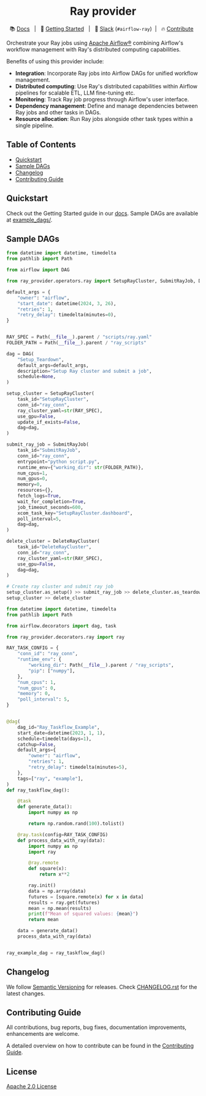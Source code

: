 <h1 align="center">
  Ray provider
</h1>

<div align="center">

:books: [Docs](https://astronomer.github.io/astro-provider-ray) &nbsp; | &nbsp; :rocket: [Getting Started](https://astronomer.github.io/astro-provider-ray/getting_started/setup.html) &nbsp; | &nbsp; :speech_balloon: [Slack](https://join.slack.com/t/apache-airflow/shared_invite/zt-2nsw28cw1-Lw4qCS0fgme4UI_vWRrwEQ) (``#airflow-ray``)&nbsp; | &nbsp; :fire: [Contribute](https://astronomer.github.io/astro-provider-ray/CONTRIBUTING.html) &nbsp;

</div>

Orchestrate your Ray jobs using [Apache Airflow®](https://airflow.apache.org/) combining Airflow's workflow management with Ray's distributed computing capabilities.

Benefits of using this provider include:
- **Integration**: Incorporate Ray jobs into Airflow DAGs for unified workflow management.
- **Distributed computing**: Use Ray's distributed capabilities within Airflow pipelines for scalable ETL, LLM fine-tuning etc.
- **Monitoring**: Track Ray job progress through Airflow's user interface.
- **Dependency management**: Define and manage dependencies between Ray jobs and other tasks in DAGs.
- **Resource allocation**: Run Ray jobs alongside other task types within a single pipeline.


## Table of Contents
- [Quickstart](#quickstart)
- [Sample DAGs](#sample-dags)
- [Changelog](#changelog)
- [Contributing Guide](#contributing-guide)

## Quickstart
Check out the Getting Started guide in our [docs](https://astronomer.github.io/astro-provider-ray/getting_started/setup.html). Sample DAGs are available at [example_dags/](https://github.com/astronomer/astro-provider-ray/tree/main/example_dags).

## Sample DAGs

```python
from datetime import datetime, timedelta
from pathlib import Path

from airflow import DAG

from ray_provider.operators.ray import SetupRayCluster, SubmitRayJob, DeleteRayCluster

default_args = {
    "owner": "airflow",
    "start_date": datetime(2024, 3, 26),
    "retries": 1,
    "retry_delay": timedelta(minutes=0),
}


RAY_SPEC = Path(__file__).parent / "scripts/ray.yaml"
FOLDER_PATH = Path(__file__).parent / "ray_scripts"

dag = DAG(
    "Setup_Teardown",
    default_args=default_args,
    description="Setup Ray cluster and submit a job",
    schedule=None,
)

setup_cluster = SetupRayCluster(
    task_id="SetupRayCluster",
    conn_id="ray_conn",
    ray_cluster_yaml=str(RAY_SPEC),
    use_gpu=False,
    update_if_exists=False,
    dag=dag,
)

submit_ray_job = SubmitRayJob(
    task_id="SubmitRayJob",
    conn_id="ray_conn",
    entrypoint="python script.py",
    runtime_env={"working_dir": str(FOLDER_PATH)},
    num_cpus=1,
    num_gpus=0,
    memory=0,
    resources={},
    fetch_logs=True,
    wait_for_completion=True,
    job_timeout_seconds=600,
    xcom_task_key="SetupRayCluster.dashboard",
    poll_interval=5,
    dag=dag,
)

delete_cluster = DeleteRayCluster(
    task_id="DeleteRayCluster",
    conn_id="ray_conn",
    ray_cluster_yaml=str(RAY_SPEC),
    use_gpu=False,
    dag=dag,
)

# Create ray cluster and submit ray job
setup_cluster.as_setup() >> submit_ray_job >> delete_cluster.as_teardown()
setup_cluster >> delete_cluster
```

```python
from datetime import datetime, timedelta
from pathlib import Path

from airflow.decorators import dag, task

from ray_provider.decorators.ray import ray

RAY_TASK_CONFIG = {
    "conn_id": "ray_conn",
    "runtime_env": {
        "working_dir": Path(__file__).parent / "ray_scripts",
        "pip": ["numpy"],
    },
    "num_cpus": 1,
    "num_gpus": 0,
    "memory": 0,
    "poll_interval": 5,
}


@dag(
    dag_id="Ray_Taskflow_Example",
    start_date=datetime(2023, 1, 1),
    schedule=timedelta(days=1),
    catchup=False,
    default_args={
        "owner": "airflow",
        "retries": 1,
        "retry_delay": timedelta(minutes=5),
    },
    tags=["ray", "example"],
)
def ray_taskflow_dag():

    @task
    def generate_data():
        import numpy as np

        return np.random.rand(100).tolist()

    @ray.task(config=RAY_TASK_CONFIG)
    def process_data_with_ray(data):
        import numpy as np
        import ray

        @ray.remote
        def square(x):
            return x**2

        ray.init()
        data = np.array(data)
        futures = [square.remote(x) for x in data]
        results = ray.get(futures)
        mean = np.mean(results)
        print(f"Mean of squared values: {mean}")
        return mean

    data = generate_data()
    process_data_with_ray(data)


ray_example_dag = ray_taskflow_dag()
```

## Changelog
We follow [Semantic Versioning](https://semver.org/) for releases. Check [CHANGELOG.rst](https://github.com/astronomer/astro-provider-ray/blob/main/CHANGELOG.rst) for the latest changes.

## Contributing Guide
All contributions, bug reports, bug fixes, documentation improvements, enhancements are welcome.

A detailed overview on how to contribute can be found in the [Contributing Guide](https://github.com/astronomer/astro-provider-ray/blob/main/CONTRIBUTING.rst).

## License
[Apache 2.0 License](https://github.com/astronomer/astro-provider-ray/blob/main/LICENSE)

